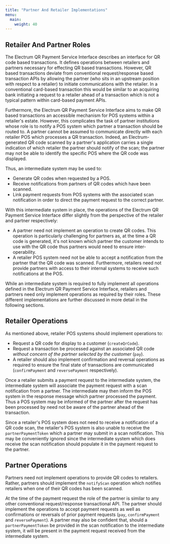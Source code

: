```yaml
---
title: "Partner And Retailer Implementations"
menu:
  main:
    weight: 40
---
```


## Retailer And Partner Roles

The Electrum QR Payment Service Interface describes an interface for QR code based transactions. It defines operations between retailers and partners necessary for effecting QR based transactions. However, QR based transactions deviate from conventional request/response based transaction APIs by allowing the partner (who sits in an upstream position with respect to a retailer) to initiate communications with the retailer. In a conventional card-based transaction this would be similar to an acquiring bank initiating a request to a retailer ahead of a transaction which is not a typical pattern within card-based payment APIs.

Furthermore, the Electrum QR Payment Service Interface aims to make QR based transactions an accessible mechanism for POS systems within a retailer's estate. However, this complicates the task of partner institutions whose role is to notify a POS system which partner a transaction should be routed to. A partner cannot be assumed to communicate directly with each retailer POS which processes a QR transaction. Indeed, an Electrum-generated QR code scanned by a partner's application carries a single indication of which retailer the partner should notify of the scan; the partner may not be able to identify the specific POS where the QR code was displayed.

Thus, an intermediate system may be used to:

- Generate QR codes when requested by a POS.
- Receive notifications from partners of QR codes which have been scanned.
- Link payment requests from POS systems with the associated scan notification in order to direct the payment request to the correct partner.

With this intermediate system in place, the operations of the Electrum QR Payment Service Interface differ slightly from the perspective of the retailer and partner respectively:

- A partner need not implement an operation to create QR codes. This operation is particularly challenging for partners as, at the time a QR code is generated, it's not known which partner the customer intends to use with the QR code thus partners would need to ensure inter-operability.
- A retailer POS system need not be able to accept a notification from the partner that the QR code was scanned. Furthermore, retailers need not provide partners with access to their internal systems to receive such notifications at the POS.

While an intermediate system is required to fully implement all operations defined in the Electrum QR Payment Service Interface, retailers and partners need only implement operations as required by their roles. These different implementations are further discussed in more detail in the following sections.

## Retailer Operations

As mentioned above, retailer POS systems should implement operations to:

- Request a QR code for display to a customer (`createQrCode`).
- Request a transaction be processed against an associated QR code *without concern of the partner selected by the customer* (`pay`).
- A retailer should also implement confirmation and reversal operations as required to ensure the final state of transactions are communicated (`confirmPayment` and `reversePayment` respectively).

Once a retailer submits a payment request to the intermediate system, the intermediate system will associate the payment request with a scan notification from a partner. The intermediate may then inform the POS system in the response message which partner processed the payment. Thus a POS system may be informed of the partner after the request has been processed by need not be aware of the partner ahead of the transaction.

Since a retailer's POS system does not need to receive a notification of a QR code scan, the retailer's POS system is also unable to receive the `partnerPaymentToken` which a partner may submit in a scan notification. This may be conveniently ignored since the intermediate system which does receive the scan notification should populate it in the payment request to the partner.

## Partner Operations

Partners need not implement operations to provide QR codes to retailers. Rather, partners should implement the `notifyScan` operation which notifies retailers when one of their QR codes has been scanned.

At the time of the payment request the role of the partner is similar to any other conventional request/response transactional API. The partner should implement the operations to accept payment requests as well as confirmations or reversals of prior payment requests (`pay`, `confirmPayment` and `reversePayment`). A partner may also be confident that, should a `partnerPaymentToken` be provided in the scan notification to the intermediate system, it will be present in the payment request received from the intermediate system.

